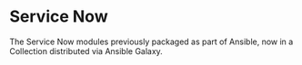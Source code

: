 # Service Now
The Service Now modules previously packaged as part of Ansible, now in a Collection distributed via Ansible Galaxy.

